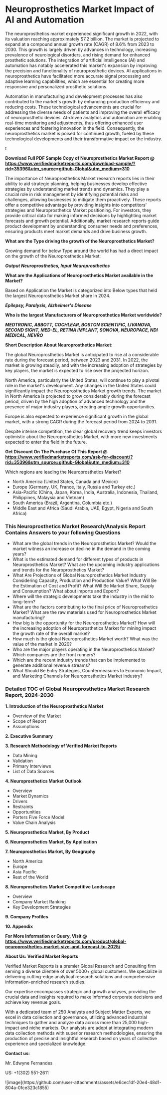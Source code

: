 <h1>Neuroprosthetics Market Impact of AI and Automation</h1><p>The neuroprosthetics market experienced significant growth in 2022, with its valuation reaching approximately $7.2 billion. The market is projected to expand at a compound annual growth rate (CAGR) of 8.6% from 2023 to 2030. This growth is largely driven by advances in technology, increasing prevalence of neurological disorders, and rising demand for enhanced prosthetic solutions. The integration of artificial intelligence (AI) and automation has notably accelerated this market's expansion by improving the precision and functionality of neuroprosthetic devices. AI applications in neuroprosthetics have facilitated more accurate signal processing and adaptive learning capabilities, which are essential for creating more responsive and personalized prosthetic solutions.</p><p>Automation in manufacturing and development processes has also contributed to the market's growth by enhancing production efficiency and reducing costs. These technological advancements are crucial for addressing the diverse needs of patients and improving the overall efficacy of neuroprosthetic devices. AI-driven analytics and automation are enabling real-time monitoring and adjustments, thus offering enhanced user experiences and fostering innovation in the field. Consequently, the neuroprosthetics market is poised for continued growth, fueled by these technological developments and their transformative impact on the industry.</p>t</p><p id="" class=""><strong>Download Full PDF Sample Copy of Neuroprosthetics Market Report @ <a href="https://www.verifiedmarketreports.com/download-sample/?rid=35396&utm_source=github-Global&utm_medium=310" target="_blank">https://www.verifiedmarketreports.com/download-sample/?rid=35396&utm_source=github-Global&utm_medium=310</a></strong></p><p>The importance of&nbsp;Neuroprosthetics Market research reports lies in their ability to aid strategic planning, helping businesses develop effective strategies by understanding market trends and dynamics. They play a crucial role in risk management by identifying potential risks and challenges, allowing businesses to mitigate them proactively. These reports offer a competitive advantage by providing insights into competitors' strategies and Neuroprosthetics Market positioning. For investors, they provide critical data for making informed decisions by highlighting market forecasts and growth potential. Additionally, market research reports guide product development by understanding consumer needs and preferences, ensuring products meet market demands and drive business growth.</p><p><strong>What are the&nbsp;Type driving the growth of the Neuroprosthetics Market?</strong></p><p id="" class="">Growing demand for below Type around the world has had a direct impact on the growth of the Neuroprosthetics Market:</p><em><strong>Output Neuroprosthetics, Input Neuroprosthetics</strong></em></p><strong>What are the&nbsp;Applications&nbsp;of Neuroprosthetics Market available in the Market?</strong></p><p id="" class="">Based on Application the Market is categorized into Below types that held the largest Neuroprosthetics Market share In 2024.</p><em><strong>Epilepsy, Paralysis, Alzheimer's Disease</strong></em></p><strong>Who is the largest Manufacturers of Neuroprosthetics Market worldwide?</strong></p><p><em><strong>MEDTRONIC, ABBOTT, COCHLEAR, BOSTON SCIENTIFIC, LIVANOVA, SECOND SIGHT, MED-EL, RETINA IMPLANT, SONOVA, NEUROPACE, NDI MEDICAL, NEVRO</strong></em></p><p id="" class=""><strong>Short Description About Neuroprosthetics Market:</strong></p><p>The global Neuroprosthetics Market is anticipated to rise at a considerable rate during the forecast period, between 2023 and 2031. In 2022, the market is growing steadily, and with the increasing adoption of strategies by key players, the market is expected to rise over the projected horizon.</p><p>North America, particularly the United States, will continue to play a pivotal role in the market's development. Any changes in the United States could significantly impact the Neuroprosthetics Market growth trends. The market in North America is projected to grow considerably during the forecast period, driven by the high adoption of advanced technology and the presence of major industry players, creating ample growth opportunities.</p><p>Europe is also expected to experience significant growth in the global market, with a strong CAGR during the forecast period from 2024 to 2031.</p><p>Despite intense competition, the clear global recovery trend keeps investors optimistic about the Neuroprosthetics Market, with more new investments expected to enter the field in the future.</p><p id="" class=""><strong>Get Discount On The Purchase Of This Report @ <a href="https://www.verifiedmarketreports.com/ask-for-discount/?rid=35396&utm_source=github-Global&utm_medium=310" target="_blank">https://www.verifiedmarketreports.com/ask-for-discount/?rid=35396&utm_source=github-Global&utm_medium=310</a></strong></p>Which regions are leading the Neuroprosthetics Market?</p><ul><li>North America (United States, Canada and Mexico)</li><li>Europe (Germany, UK, France, Italy, Russia and Turkey etc.)</li><li>Asia-Pacific (China, Japan, Korea, India, Australia, Indonesia, Thailand, Philippines, Malaysia and Vietnam)</li><li>South America (Brazil, Argentina, Columbia etc.)</li><li>Middle East and Africa (Saudi Arabia, UAE, Egypt, Nigeria and South Africa)</li></ul><h3 id="" class="">This Neuroprosthetics Market Research/Analysis Report Contains Answers to your following Questions</h3><ul><li>What are the global trends in the Neuroprosthetics Market? Would the market witness an increase or decline in the demand in the coming years?</li><li>What is the estimated demand for different types of products in Neuroprosthetics Market? What are the upcoming industry applications and trends for the Neuroprosthetics Market?</li><li>What Are Projections of Global Neuroprosthetics Market Industry Considering Capacity, Production and Production Value? What Will Be the Estimation of Cost and Profit? What Will Be Market Share, Supply and Consumption? What about imports and Export?</li><li>Where will the strategic developments take the industry in the mid to long-term?</li><li>What are the factors contributing to the final price of Neuroprosthetics Market? What are the raw materials used for Neuroprosthetics Market manufacturing?</li><li>How big is the opportunity for the Neuroprosthetics Market? How will the increasing adoption of Neuroprosthetics Market for mining impact the growth rate of the overall market?</li><li>How much is the global Neuroprosthetics Market worth? What was the value of the market In 2020?</li><li>Who are the major players operating in the Neuroprosthetics Market? Which companies are the front runners?</li><li>Which are the recent industry trends that can be implemented to generate additional revenue streams?</li><li>What Should Be Entry Strategies, Countermeasures to Economic Impact, and Marketing Channels for Neuroprosthetics Market Industry?</li></ul><h3 id="" class="">Detailed TOC of Global Neuroprosthetics Market Research Report, 2024-2030</h3><p id="" class=""><strong>1. Introduction of the Neuroprosthetics Market</strong></p><ul><li>Overview of the Market</li><li>Scope of Report</li><li>Assumptions</li></ul><p id="" class=""><strong>2. Executive Summary</strong></p><p id="" class=""><strong>3. Research Methodology of Verified Market Reports</strong></p><ul><li>Data Mining</li><li>Validation</li><li>Primary Interviews</li><li>List of Data Sources</li></ul><p id="" class=""><strong>4. Neuroprosthetics Market Outlook</strong></p><ul><li>Overview</li><li>Market Dynamics</li><li>Drivers</li><li>Restraints</li><li>Opportunities</li><li>Porters Five Force Model</li><li>Value Chain Analysis</li></ul><p id="" class=""><strong>5. Neuroprosthetics Market, By Product</strong></p><p id="" class=""><strong>6. Neuroprosthetics Market, By Application</strong></p><p id="" class=""><strong>7. Neuroprosthetics Market, By Geography</strong></p><ul><li>North America</li><li>Europe</li><li>Asia Pacific</li><li>Rest of the World</li></ul><p id="" class=""><strong>8. Neuroprosthetics Market Competitive Landscape</strong></p><ul><li>Overview</li><li>Company Market Ranking</li><li>Key Development Strategies</li></ul><p id="" class=""><strong>9. Company Profiles</strong></p><p id="" class=""><strong>10. Appendix</strong></p><p id="" class=""><strong>For More Information or Query, Visit @ <a href="https://www.verifiedmarketreports.com/product/global-neuroprosthetics-market-size-and-forecast-to-2025/" target="_blank">https://www.verifiedmarketreports.com/product/global-neuroprosthetics-market-size-and-forecast-to-2025/</a></strong></p><p id="" class=""><strong>About Us: Verified Market Reports</strong></p><p id="" class="">Verified Market Reports is a premier Global Research and Consulting firm serving a diverse clientele of over 5000+ global customers. We specialize in delivering cutting-edge analytical research solutions and comprehensive information-enriched research studies.</p><p id="" class="">Our expertise encompasses strategic and growth analyses, providing the crucial data and insights required to make informed corporate decisions and achieve key revenue goals.</p><p id="" class="">With a dedicated team of 250 Analysts and Subject Matter Experts, we excel in data collection and governance, utilizing advanced industrial techniques to gather and analyze data across more than 25,000 high-impact and niche markets. Our analysts are adept at integrating modern data collection methods with superior research methodologies, ensuring the production of precise and insightful research based on years of collective experience and specialized knowledge.</p><p id="" class=""><strong>Contact us:</strong></p><p id="" class="">Mr. Edwyne Fernandes</p><p id="" class="">US: +1(302) 551-2611</p>
![image](https://github.com/user-attachments/assets/e6cec1df-20e4-48d1-804a-0fce323c1855)
